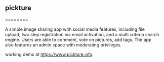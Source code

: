 ## pickture
========

A simple image sharing app with social media features, including file upload, two step registration via email activation, and a multi criteria search engine. Users are able to comment, vote on pictures, add tags. The app also features an admin space with moderating privileges.

working demo at https://www.pickture.info
